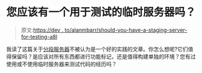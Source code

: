 # 您应该有一个用于测试的临时服务器吗？

> 原文:[https://dev . to/alanmbarr/should-you-have-a-staging-server-for-testing-a8l](https://dev.to/alanmbarr/should-you-have-a-staging-server-for-testing-a8l)

我读了这篇关于[分段服务器](https://launchdarkly.com/blog/staging-servers-are-dead-long-live-a-staging-server/)不被认为是一个好的实践的文章。你怎么想呢?它们值得保留吗？是应该对所有东西都进行功能标记，还是值得构建单独的环境？您有过使用或不使用临时服务器来测试代码的经历吗？